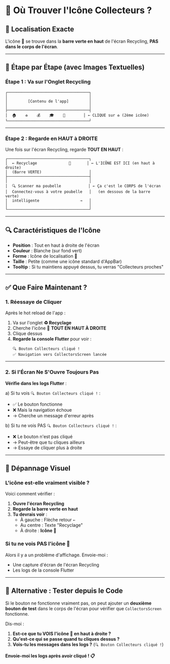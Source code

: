 # 📍 Où Trouver l'Icône Collecteurs ?

## 🎯 Localisation Exacte

L'icône **📍** se trouve dans la **barre verte en haut** de l'écran Recycling, **PAS dans le corps de l'écran**.

---

## 📱 Étape par Étape (avec Images Textuelles)

### **Étape 1 : Va sur l'Onglet Recycling**

```
┌────────────────────────────────────┐
│                                    │
│         [Contenu de l'app]         │
│                                    │
├────────────────────────────────────┤
│  🏠    ♻️    💰    🎓    💼        │ ← CLIQUE sur ♻️ (2ème icône)
└────────────────────────────────────┘
```

---

### **Étape 2 : Regarde en HAUT à DROITE**

Une fois sur l'écran Recycling, regarde **TOUT EN HAUT** :

```
┌────────────────────────────────────┐
│  ← Recyclage              📍       │ ← L'ICÔNE EST ICI (en haut à droite)
│  (Barre VERTE)                     │
├────────────────────────────────────┤
│                                    │
│  🔍 Scanner ma poubelle            │ ← Ça c'est le CORPS de l'écran
│  Connectez-vous à votre poubelle   │   (en dessous de la barre verte)
│  intelligente                  →   │
│                                    │
└────────────────────────────────────┘
```

---

## 🔍 Caractéristiques de l'Icône

- **Position** : Tout en haut à droite de l'écran
- **Couleur** : Blanche (sur fond vert)
- **Forme** : Icône de localisation 📍
- **Taille** : Petite (comme une icône standard d'AppBar)
- **Tooltip** : Si tu maintiens appuyé dessus, tu verras "Collecteurs proches"

---

## ✅ Que Faire Maintenant ?

### **1. Réessaye de Cliquer**

Après le hot reload de l'app :
1. Va sur l'onglet **♻️ Recyclage**
2. Cherche l'icône 📍 **TOUT EN HAUT À DROITE**
3. Clique dessus
4. **Regarde la console Flutter** pour voir :
   ```
   🔍 Bouton Collecteurs cliqué !
   ✅ Navigation vers CollectorsScreen lancée
   ```

---

### **2. Si l'Écran Ne S'Ouvre Toujours Pas**

**Vérifie dans les logs Flutter** :

a) Si tu vois `🔍 Bouton Collecteurs cliqué !` :
   - ✅ Le bouton fonctionne
   - ❌ Mais la navigation échoue
   - → Cherche un message d'erreur après

b) Si tu ne vois PAS `🔍 Bouton Collecteurs cliqué !` :
   - ❌ Le bouton n'est pas cliqué
   - → Peut-être que tu cliques ailleurs
   - → Essaye de cliquer plus à droite

---

## 🚨 Dépannage Visuel

### L'icône est-elle vraiment visible ?

Voici comment vérifier :

1. **Ouvre l'écran Recycling**
2. **Regarde la barre verte en haut**
3. **Tu devrais voir** :
   - À gauche : Flèche retour `←`
   - Au centre : Texte "Recyclage"
   - À droite : **Icône 📍**

### Si tu ne vois PAS l'icône 📍

Alors il y a un problème d'affichage. Envoie-moi :
- Une capture d'écran de l'écran Recycling
- Les logs de la console Flutter

---

## 🔄 Alternative : Tester depuis le Code

Si le bouton ne fonctionne vraiment pas, on peut ajouter un **deuxième bouton de test** dans le corps de l'écran pour vérifier que `CollectorsScreen` fonctionne.

Dis-moi :
1. **Est-ce que tu VOIS l'icône 📍 en haut à droite ?**
2. **Qu'est-ce qui se passe quand tu cliques dessus ?**
3. **Vois-tu les messages dans les logs ?** (`🔍 Bouton Collecteurs cliqué !`)

**Envoie-moi les logs après avoir cliqué ! 📋**

